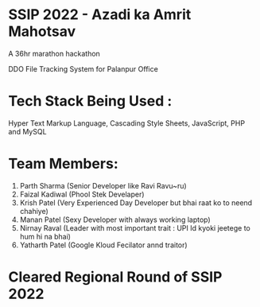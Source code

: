 # SSIP 2022 - Azadi ka Amrit Mahotsav 
A 36hr marathon hackathon 

DDO File Tracking System for Palanpur Office 

# Tech Stack Being Used : 
Hyper Text Markup Language, Cascading Style Sheets, JavaScript, PHP and MySQL 

# Team Members: 

1. Parth Sharma (Senior Developer like Ravi Ravu~ru)
2. Faizal Kadiwal (Phool Stek Develaper)
3. Krish Patel (Very Experienced Day Developer but bhai raat ko to neend chahiye)
4. Manan Patel (Sexy Developer with always working laptop)
5. Nirnay Raval (Leader with most important trait : UPI Id kyoki jeetege to hum hi na bhai)
6. Yatharth Patel (Google Kloud Fecilator annd traitor)

# Cleared Regional Round of SSIP 2022

